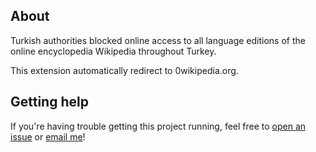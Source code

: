## About ##

Turkish authorities blocked online access to all language editions of the online encyclopedia Wikipedia throughout Turkey.

This extension automatically redirect to 0wikipedia.org.

## Getting help ##

If you're having trouble getting this project running, feel free to [open an issue](https://github.com/BatuhanKucukali/go-0wikipedia/issues/new) or [email me](mailto:mail@batuhankucukali.com)!